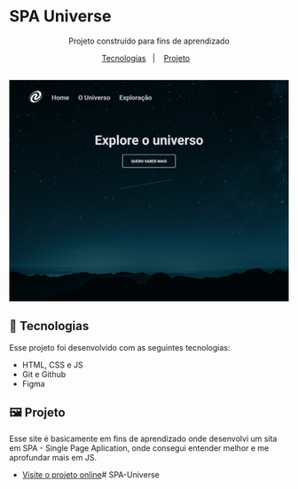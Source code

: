 # SPA Universe

<p align="center">
Projeto construído para fins de aprendizado <br/>
</p>

<p align="center">
  <a href="#-tecnologias">Tecnologias</a>&nbsp;&nbsp;&nbsp;|&nbsp;&nbsp;&nbsp;
    <a href="#-projeto">Projeto</a>&nbsp;&nbsp;&nbsp;

 
</p>

<br>


<img src=".github/tela-TheUniverse.png">

<br>

## 👾 Tecnologias

Esse projeto foi desenvolvido com as seguintes tecnologias:

- HTML, CSS e JS
- Git e Github
- Figma

## 🖼 Projeto

Esse site é basicamente em fins de aprendizado onde desenvolvi um sita em SPA - Single Page Aplication, onde consegui entender melhor e me aprofundar mais em JS.

- [Visite o projeto online](https://enzorafaelpassos.github.io/SPA-Universe/)# SPA-Universe
